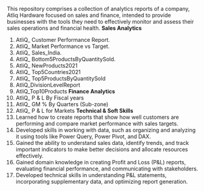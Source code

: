 This repository comprises a collection of analytics reports of a company, Atliq Hardware focused on sales and finance, intended to provide businesses with the tools they need to effectively monitor and assess their sales operations and financial health.
**Sales Analytics**
1. AtliQ_ Customer Performance Report.
2. AtliQ_ Market Performance vs Target.
3. AtliQ_ Sales_India.
4. AtliQ_ Bottom5ProductsByQuantitySold.
5. AtliQ_ NewProducts2021
6. AtliQ_ Top5Countries2021
7. AtliQ_ Top5ProductsByQuantitySold
8. AtliQ_DivisionLevelReport
9. AtliQ_Top10Products
**Finance Analytics**
1. AtliQ_ P & L By Fiscal years
2. AtliQ_ GM % By Quarters (Sub-zone)
3. AtliQ_ P & L for Markets
**Technical & Soft Skills**
1. Learned how to create reports that show how well customers are performing and compare market performance with sales targets.
2. Developed skills in working with data, such as organizing and analyzing it using tools like Power Query, Power Pivot, and DAX.
3. Gained the ability to understand sales data, identify trends, and track important indicators to make better decisions and allocate resources effectively.
4. Gained domain knowledge in creating Profit and Loss (P&L) reports, evaluating financial performance, and communicating with stakeholders.
5. Developed technical skills in understanding P&L statements, incorporating supplementary data, and optimizing report generation.

